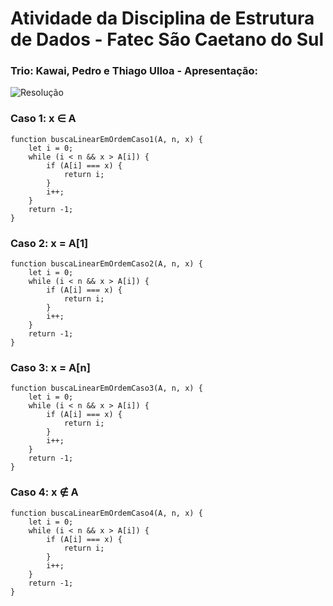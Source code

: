 # Atividade da Disciplina de Estrutura de Dados - Fatec São Caetano do Sul 
### Trio: Kawai, Pedro e Thiago Ulloa - Apresentação:
![Resolução](linear_em_ordem_X∉A.png)



### Caso 1: x ∈ A

``` 
function buscaLinearEmOrdemCaso1(A, n, x) {
    let i = 0;
    while (i < n && x > A[i]) {
        if (A[i] === x) {
            return i;
        }
        i++;
    }
    return -1;
}

```


### Caso 2: x = A[1]

``` 
function buscaLinearEmOrdemCaso2(A, n, x) {
    let i = 0;
    while (i < n && x > A[i]) {
        if (A[i] === x) {
            return i;
        }
        i++;
    }
    return -1;
}

```


### Caso 3: x = A[n]

```
function buscaLinearEmOrdemCaso3(A, n, x) {
    let i = 0;
    while (i < n && x > A[i]) {
        if (A[i] === x) {
            return i;
        }
        i++;
    }
    return -1;
}

```


### Caso 4: x ∉ A

```
function buscaLinearEmOrdemCaso4(A, n, x) {
    let i = 0;
    while (i < n && x > A[i]) {
        if (A[i] === x) {
            return i;
        }
        i++;
    }
    return -1;
}

```
